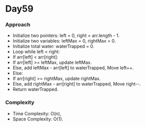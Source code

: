 # Day59

### Approach

- Initialize two pointers: left = 0, right = arr.length - 1.
- Initialize two variables: leftMax = 0, rightMax = 0.
- Initialize total water: waterTrapped = 0.
- Loop while left < right:
- If arr[left] < arr[right]:
 - If arr[left] >= leftMax, update leftMax.
 - Else, add leftMax - arr[left] to waterTrapped, Move left++.
- Else:
 - If arr[right] >= rightMax, update rightMax.
 - Else, add rightMax - arr[right] to waterTrapped, Move right--.
- Return waterTrapped.

### Complexity

- Time Complexity: O(n),
- Space Complexity: O(1).
